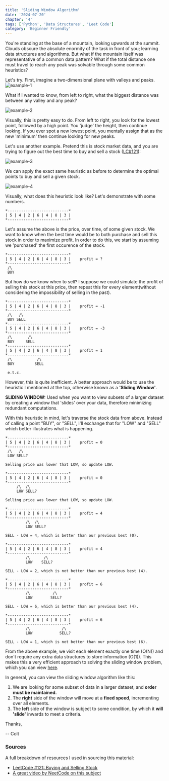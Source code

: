 ```yaml
---
title: 'Sliding Window Algorithm'
date: '2024-07-20'
chapter: '4'
tags: ['Python', 'Data Structures', 'Leet Code']
category: 'Beginner Friendly'
---
```

You're standing at the base of a mountain, looking upwards at the summit. Clouds obscure the absolute enormity of the task in front of you; learning data structures and algorithms. But what if the mountain itself was representative of a common data pattern? What if the total distance one must travel to reach any peak was solvable through some common heuristics? 

Let's try. First, imagine a two-dimensional plane with valleys and peaks.
![example-1][example-1]

What if I wanted to know, from left to right, what the biggest distance was between any valley and any peak?

![example-2][example-2]

Visually, this is pretty easy to do. From left to right, you look for the lowest point, followed by a high point. You 'judge' the height, then continue looking. If you ever spot a new lowest point, you mentally assign that as the new 'minimum' then continue looking for new peaks.

Let's use another example. Pretend this is stock market data, and you are trying to figure out the best time to buy and sell a stock ([LC#121](https://leetcode.com/problems/best-time-to-buy-and-sell-stock/ "buy and sell stocks")):

![example-3][example-3]

We can apply the exact same heuristic as before to determine the optimal points to buy and sell a given stock.

![example-4][example-4]

Visually, what does this heuristic look like? Let's demonstrate with some numbers.

```
*---------------------------*
| 5 | 4 | 2 | 6 | 4 | 8 | 3 |
*---------------------------*
```

Let's assume the above is the price, over time, of some given stock. We want to know when the best time would be to both purchase and sell this stock in order to maximize profit. In order to do this, we start by assuming we 'purchased' the first occurence of the stock.

```
*---------------------------*
| 5 | 4 | 2 | 6 | 4 | 8 | 3 |    profit = ?
*---------------------------*
 /\
 BUY
```

But how do we know when to sell? I suppose we could simulate the profit of selling this stock at this price, then repeat this for every element(without considering the impossibility of selling in the past).

```
*---------------------------*
| 5 | 4 | 2 | 6 | 4 | 8 | 3 |    profit = -1
*---------------------------*
 /\   /\
 BUY SELL
*---------------------------*
| 5 | 4 | 2 | 6 | 4 | 8 | 3 |    profit = -3
*---------------------------*
 /\       /\
 BUY     SELL
*---------------------------*
| 5 | 4 | 2 | 6 | 4 | 8 | 3 |    profit = 1
*---------------------------*
 /\           /\
 BUY         SELL

 e.t.c.
```

However, this is quite inefficient. A better approach would be to use the heuristic I mentioned at the top, otherwise known as a **'Sliding Window'**. 

**SLIDING WINDOW:** Used when you want to view subsets of a larger dataset by creating a window that 'slides' over your data, therefore minimizing redundant computations.

With this heuristic in mind, let's traverse the stock data from above. Instead of calling a point "BUY", or "SELL", I'll exchange that for "LOW" and "SELL" which better illustrates what is happening.

```
*---------------------------*
| 5 | 4 | 2 | 6 | 4 | 8 | 3 |    profit = 0
*---------------------------*
 /\   /\
 LOW SELL?

Selling price was lower that LOW, so update LOW.

*---------------------------*
| 5 | 4 | 2 | 6 | 4 | 8 | 3 |    profit = 0
*---------------------------*
     /\  /\
     LOW SELL?

Selling price was lower that LOW, so update LOW.

*---------------------------*
| 5 | 4 | 2 | 6 | 4 | 8 | 3 |    profit = 4
*---------------------------*
         /\  /\
         LOW SELL?

SELL - LOW = 4, which is better than our previous best (0).

*---------------------------*
| 5 | 4 | 2 | 6 | 4 | 8 | 3 |    profit = 4
*---------------------------*
         /\      /\
         LOW    SELL?

SELL - LOW = 2, which is not better than our previous best (4).

*---------------------------*
| 5 | 4 | 2 | 6 | 4 | 8 | 3 |    profit = 6
*---------------------------*
         /\          /\
         LOW        SELL?

SELL - LOW = 6, which is better than our previous best (4).

*---------------------------*
| 5 | 4 | 2 | 6 | 4 | 8 | 3 |    profit = 6
*---------------------------*
         /\              /\
         LOW            SELL?

SELL - LOW = 1, which is not better than our previous best (6).

```
From the above example, we visit each element exactly one time (O(N)) and don't require any extra data structures to store information (O(1)). This makes this a very efficient approach to solving the sliding window problem, which you can view [here](https://leetcode.com/problems/best-time-to-buy-and-sell-stock/ "buy and sell stocks").

In general, you can view the sliding window algorithm like this:
1. We are looking for some subset of data in a larger dataset, and **order must be maintained.**
2. The **right** side of the window will move at a **fixed speed**, incrementing over all elements.
3. The **left** side of the window is subject to some condition, by which it **will 'slide'** inwards to meet a criteria.

Thanks,

-- Colt

### Sources

A full breakdown of resources I used in sourcing this material:
* [LeetCode #121: Buying and Selling Stock](https://leetcode.com/problems/best-time-to-buy-and-sell-stock/description/ "LC#121")
* [A great video by NeetCode on this subject](https://www.youtube.com/watch?v=1pkOgXD63yU "NeetCode #121")


[example-1]: /images/sliding-window/sliding-window-1.png "sliding-window-1"
[example-2]: /images/sliding-window/sliding-window-2.png "sliding-window-2"
[example-3]: /images/sliding-window/sliding-window-3.png "sliding-window-3"
[example-4]: /images/sliding-window/sliding-window-4.png "sliding-window-4"